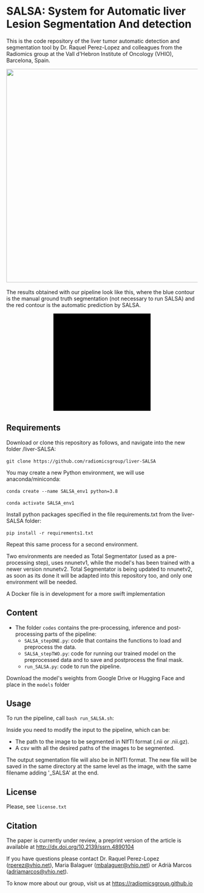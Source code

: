 # SALSA: System for Automatic liver Lesion Segmentation And detection

This is the code repository of the liver tumor automatic detection and segmentation tool by Dr. Raquel Perez-Lopez and colleagues from the Radiomics group at the Vall d'Hebron Institute of Oncology (VHIO), Barcelona, Spain.

<p align="center">
    <img src=imgs/workflow.png width="700" height="561.97">
</p>



The results obtained with our pipeline look like this, where the blue contour is the manual ground truth segmentation (not necessary to run SALSA) and the red contour is the automatic prediction by SALSA.

<p align="center">
    <img src=imgs/results.gif>
</p>


## Requirements
Download or clone this repository as follows, and navigate into the new folder /liver-SALSA:

`git clone https://github.com/radiomicsgroup/liver-SALSA`

You may create a new Python environment, we will use anaconda/miniconda:

`conda create --name SALSA_env1 python=3.8`

`conda activate SALSA_env1`

Install python packages specified in the file requirements.txt from the liver-SALSA folder:

`pip install -r requirements1.txt`

Repeat this same process for a second environment.

Two environments are needed as Total Segmentator (used as a pre-processing step), uses nnunetv1, while the model's has been trained with a newer version nnunetv2. Total Segmentator is being updated to nnunetv2, as soon as its done it will be adapted into this repository too, and only one environment will be needed.


A Docker file is in development for a more swift implementation

## Content

- The folder `codes` contains the pre-processing, inference and post-processing parts of the pipeline: 
    - `SALSA_stepONE.py`: code that contains the functions to load and preprocess the data.
    - `SALSA_stepTWO.py`: code for running our trained model on the preprocessed data and to save and postprocess the final mask.
    - `run_SALSA.py`: code to run the pipeline.

Download the model's weights from Google Drive or Hugging Face and place in the `models` folder


## Usage
To run the pipeline, call `bash run_SALSA.sh`:

Inside you need to modify the input to the pipeline, which can be:
* The path to the image to be segmented in NIfTI format (.nii or .nii.gz). 
* A csv with all the desired paths of the images to be segmented.


The output segmentation file will also be in NIfTI format. The new file will be saved in the same directory at the same level as the image, with the same filename adding '_SALSA' at the end.


## License
Please, see `license.txt`


## Citation
The paper is currently under review, a preprint version of the article is available at http://dx.doi.org/10.2139/ssrn.4890104


If you have questions please contact Dr. Raquel Perez-Lopez (rperez@vhio.net), Maria Balaguer (mbalaguer@vhio.net) or Adrià Marcos (adriamarcos@vhio.net).

To know more about our group, visit us at https://radiomicsgroup.github.io
